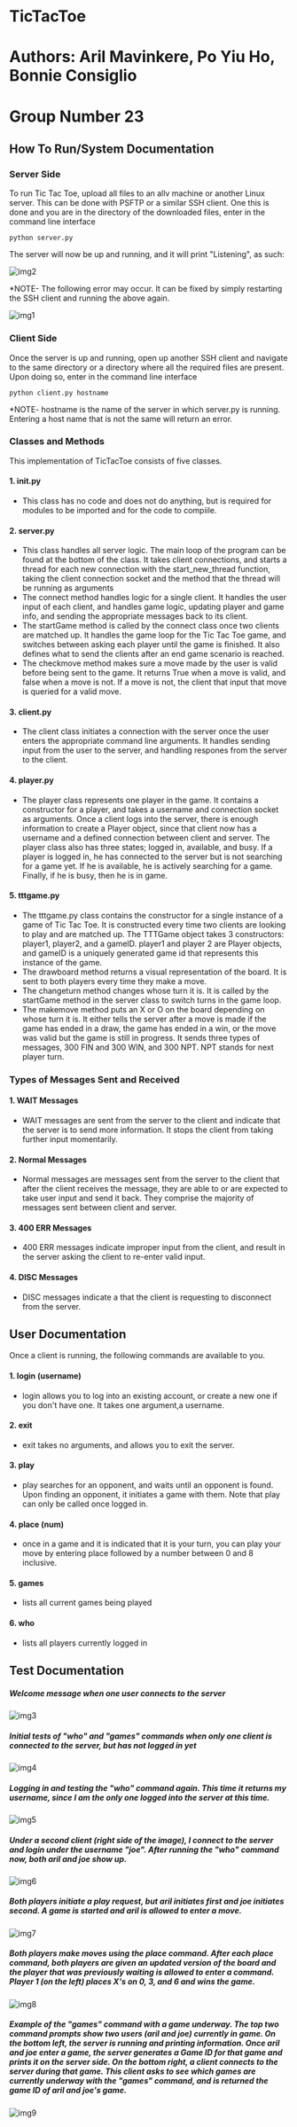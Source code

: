 # TicTacToe
# Authors: Aril Mavinkere, Po Yiu Ho, Bonnie Consiglio
# Group Number 23

## How To Run/System Documentation

### Server Side

To run Tic Tac Toe, upload all files to an allv machine or another Linux server. This can be done with PSFTP or a similar SSH client.
One this is done and you are in the directory of the downloaded files, enter in the command line interface
```
python server.py
```

The server will now be up and running, and it will print "Listening", as such:

![img2](https://github.com/Mavinkea/TicTacToe/blob/master/images/img2.JPG)

*NOTE- The following error may occur. It can be fixed by simply restarting the SSH client and running the above again.

![img1](https://github.com/Mavinkea/TicTacToe/blob/master/images/img1.JPG)

### Client Side

Once the server is up and running, open up another SSH client and navigate to the same directory or a directory where all the required
files are present. Upon doing so, enter in the command line interface
```
python client.py hostname
```
*NOTE- hostname is the name of the server in which server.py is running. Entering a host name that is not the same will return an
error.

### Classes and Methods

This implementation of TicTacToe consists of five classes. 

#### 1. __init__.py
  * This class has no code and does not do anything, but is required for modules to be imported and for the code to compiile.

#### 2. server.py
  * This class handles all server logic. The main loop of the program can be found at the bottom of the class. It takes client connections, and starts a thread for each new connection with the start_new_thread function, taking the client connection socket and the method that the thread will be running as arguments
  * The connect method handles logic for a single client. It handles the user input of each client, and handles game logic, updating player and game info, and sending the appropriate messages back to its client.
  * The startGame method is called by the connect class once two clients are matched up. It handles the game loop for the Tic Tac Toe game, and switches between asking each player until the game is finished. It also defines what to send the clients after an end game scenario is reached.
  * The checkmove method makes sure a move made by the user is valid before being sent to the game. It returns True when a move is valid, and false when a move is not. If a move is not, the client that input that move is queried for a valid move.

#### 3. client.py
  * The client class initiates a connection with the server once the user enters the appropriate command line arguments. It handles sending input from the user to the server, and handling respones from the server to the client. 

#### 4. player.py
  * The player class represents one player in the game. It contains a constructor for a player, and takes a username and connection socket as arguments. Once a client logs into the server, there is enough information to create a Player object, since that client now has a username and a defined connection between client and server. The player class also has three states; logged in, available, and busy. If a player is logged in, he has connected to the server but is not searching for a game yet. If he is available, he is actively searching for a game. Finally, if he is busy, then he is in game.

#### 5. tttgame.py
  * The tttgame.py class contains the constructor for a single instance of a game of Tic Tac Toe. It is constructed every time two clients are looking to play and are matched up. The TTTGame object takes 3 constructors: player1, player2, and a gameID. player1 and player 2 are Player objects, and gameID is a uniquely generated game id that represents this instance of the game. 
  * The drawboard method returns a visual representation of the board. It is sent to both players every time they make a move.
  * The changeturn method changes whose turn it is. It is called by the startGame method in the server class to switch turns in the game loop.
  * The makemove method puts an X or O on the board depending on whose turn it is. It either tells the server after a move is made if the game has ended in a draw, the game has ended in a win, or the move was valid but the game is still in progress. It sends three types of messages, 300 FIN and 300 WIN, and 300 NPT. NPT stands for next player turn.
  
### Types of Messages Sent and Received

#### 1. WAIT Messages
  * WAIT messages are sent from the server to the client and indicate that the server is to send more information. It stops the client
  from taking further input momentarily.

#### 2. Normal Messages
  * Normal messages are messages sent from the server to the client that after the client receives the message, they are able to or are expected to take user input and send it back. They comprise the majority of messages sent between client and server.
  
#### 3. 400 ERR Messages
  * 400 ERR messages indicate improper input from the client, and result in the server asking the client to re-enter valid input.

#### 4. DISC Messages
  * DISC messages indicate a that the client is requesting to disconnect from the server.
  
## User Documentation

Once a client is running, the following commands are available to you.

#### 1. login (username)
  * login allows you to log into an existing account, or create a new one if you don't have one. It takes one argument,a username.

#### 2. exit 
  * exit takes no arguments, and allows you to exit the server.

#### 3. play
  * play searches for an opponent, and waits until an opponent is found. Upon finding an opponent, it initiates a game with them.
  Note that play can only be called once logged in.

#### 4. place (num)
  * once in a game and it is indicated that it is your turn, you can play your move by entering place followed by a number
  between 0 and 8 inclusive. 

#### 5. games
  * lists all current games being played

#### 6. who
  * lists all players currently logged in


## Test Documentation

##### Welcome message when one user connects to the server
![img3](https://github.com/Mavinkea/TicTacToe/blob/master/images/img3.JPG)


##### Initial tests of "who" and "games" commands when only one client is connected to the server, but has not logged in yet
![img4](https://github.com/Mavinkea/TicTacToe/blob/master/images/img4.JPG)


##### Logging in and testing the "who" command again. This time it returns my username, since I am the only one logged into the server at this time.
![img5](https://github.com/Mavinkea/TicTacToe/blob/master/images/img5.JPG)


##### Under a second client (right side of the image), I connect to the server and login under the username "joe". After running the "who" command now, both aril and joe show up.
![img6](https://github.com/Mavinkea/TicTacToe/blob/master/images/img6.JPG)


##### Both players initiate a play request, but aril initiates first and joe initiates second. A game is started and aril is allowed to enter a move.
![img7](https://github.com/Mavinkea/TicTacToe/blob/master/images/img7.JPG)


##### Both players make moves using the place command. After each place command, both players are given an updated version of the board and the player that was previously waiting is allowed to enter a command. Player 1 (on the left) places X's on 0, 3, and 6 and wins the game. 
![img8](https://github.com/Mavinkea/TicTacToe/blob/master/images/img8.JPG)

##### Example of the "games" command with a game underway. The top two command prompts show two users (aril and joe) currently in game. On the bottom left, the server is running and printing information. Once aril and joe enter a game, the server generates a Game ID for that game and prints it on the server side. On the bottom right, a client connects to the server during that game. This client asks to see which games are currently underway with the "games" command, and is returned the game ID of aril and joe's game.
![img9](https://github.com/Mavinkea/TicTacToe/blob/master/images/img9.JPG)
